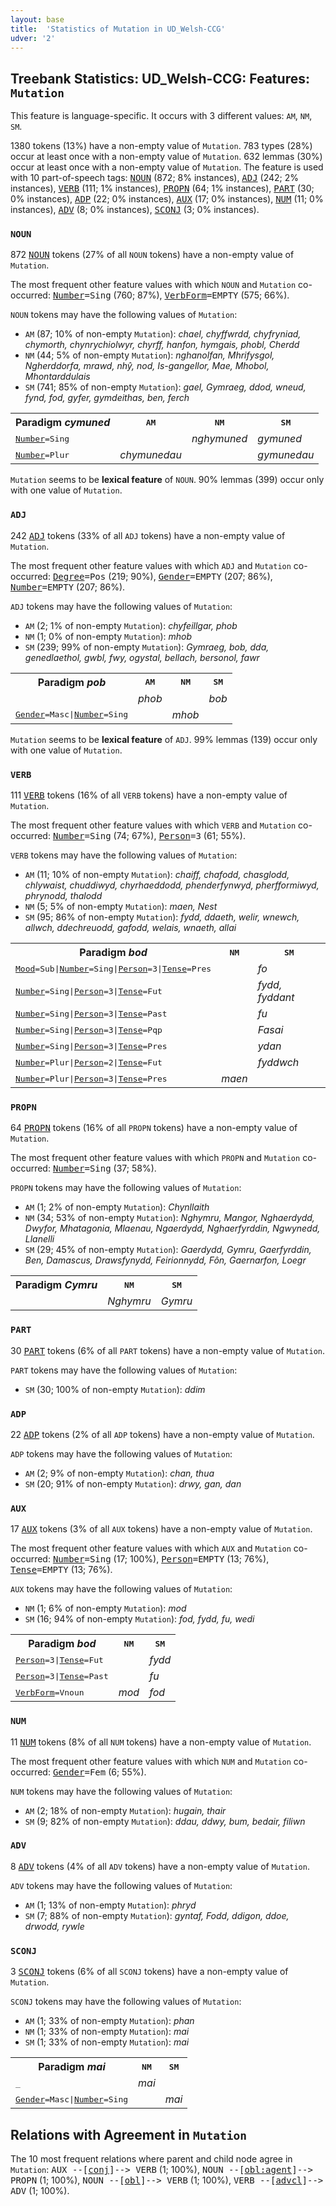 ```yaml
---
layout: base
title:  'Statistics of Mutation in UD_Welsh-CCG'
udver: '2'
---
```


## Treebank Statistics: UD_Welsh-CCG: Features: `Mutation`

This feature is language-specific.
It occurs with 3 different values: `AM`, `NM`, `SM`.

1380 tokens (13%) have a non-empty value of `Mutation`.
783 types (28%) occur at least once with a non-empty value of `Mutation`.
632 lemmas (30%) occur at least once with a non-empty value of `Mutation`.
The feature is used with 10 part-of-speech tags: <tt><a href="cy_ccg-pos-NOUN.html">NOUN</a></tt> (872; 8% instances), <tt><a href="cy_ccg-pos-ADJ.html">ADJ</a></tt> (242; 2% instances), <tt><a href="cy_ccg-pos-VERB.html">VERB</a></tt> (111; 1% instances), <tt><a href="cy_ccg-pos-PROPN.html">PROPN</a></tt> (64; 1% instances), <tt><a href="cy_ccg-pos-PART.html">PART</a></tt> (30; 0% instances), <tt><a href="cy_ccg-pos-ADP.html">ADP</a></tt> (22; 0% instances), <tt><a href="cy_ccg-pos-AUX.html">AUX</a></tt> (17; 0% instances), <tt><a href="cy_ccg-pos-NUM.html">NUM</a></tt> (11; 0% instances), <tt><a href="cy_ccg-pos-ADV.html">ADV</a></tt> (8; 0% instances), <tt><a href="cy_ccg-pos-SCONJ.html">SCONJ</a></tt> (3; 0% instances).

### `NOUN`

872 <tt><a href="cy_ccg-pos-NOUN.html">NOUN</a></tt> tokens (27% of all `NOUN` tokens) have a non-empty value of `Mutation`.

The most frequent other feature values with which `NOUN` and `Mutation` co-occurred: <tt><a href="cy_ccg-feat-Number.html">Number</a></tt><tt>=Sing</tt> (760; 87%), <tt><a href="cy_ccg-feat-VerbForm.html">VerbForm</a></tt><tt>=EMPTY</tt> (575; 66%).

`NOUN` tokens may have the following values of `Mutation`:

* `AM` (87; 10% of non-empty `Mutation`): <em>chael, chyffwrdd, chyfryniad, chymorth, chynrychiolwyr, chyrff, hanfon, hymgais, phobl, Cherdd</em>
* `NM` (44; 5% of non-empty `Mutation`): <em>nghanolfan, Mhrifysgol, Ngherddorfa, mrawd, nhŷ, nod, Is-gangellor, Mae, Mhobol, Mhontarddulais</em>
* `SM` (741; 85% of non-empty `Mutation`): <em>gael, Gymraeg, ddod, wneud, fynd, fod, gyfer, gymdeithas, ben, ferch</em>

<table>
  <tr><th>Paradigm <i>cymuned</i></th><th><tt>AM</tt></th><th><tt>NM</tt></th><th><tt>SM</tt></th></tr>
  <tr><td><tt><tt><a href="cy_ccg-feat-Number.html">Number</a></tt><tt>=Sing</tt></tt></td><td></td><td><em>nghymuned</em></td><td><em>gymuned</em></td></tr>
  <tr><td><tt><tt><a href="cy_ccg-feat-Number.html">Number</a></tt><tt>=Plur</tt></tt></td><td><em>chymunedau</em></td><td></td><td><em>gymunedau</em></td></tr>
</table>

`Mutation` seems to be **lexical feature** of `NOUN`. 90% lemmas (399) occur only with one value of `Mutation`.

### `ADJ`

242 <tt><a href="cy_ccg-pos-ADJ.html">ADJ</a></tt> tokens (33% of all `ADJ` tokens) have a non-empty value of `Mutation`.

The most frequent other feature values with which `ADJ` and `Mutation` co-occurred: <tt><a href="cy_ccg-feat-Degree.html">Degree</a></tt><tt>=Pos</tt> (219; 90%), <tt><a href="cy_ccg-feat-Gender.html">Gender</a></tt><tt>=EMPTY</tt> (207; 86%), <tt><a href="cy_ccg-feat-Number.html">Number</a></tt><tt>=EMPTY</tt> (207; 86%).

`ADJ` tokens may have the following values of `Mutation`:

* `AM` (2; 1% of non-empty `Mutation`): <em>chyfeillgar, phob</em>
* `NM` (1; 0% of non-empty `Mutation`): <em>mhob</em>
* `SM` (239; 99% of non-empty `Mutation`): <em>Gymraeg, bob, dda, genedlaethol, gwbl, fwy, ogystal, bellach, bersonol, fawr</em>

<table>
  <tr><th>Paradigm <i>pob</i></th><th><tt>AM</tt></th><th><tt>NM</tt></th><th><tt>SM</tt></th></tr>
  <tr><td><tt></tt></td><td><em>phob</em></td><td></td><td><em>bob</em></td></tr>
  <tr><td><tt><tt><a href="cy_ccg-feat-Gender.html">Gender</a></tt><tt>=Masc</tt>|<tt><a href="cy_ccg-feat-Number.html">Number</a></tt><tt>=Sing</tt></tt></td><td></td><td><em>mhob</em></td><td></td></tr>
</table>

`Mutation` seems to be **lexical feature** of `ADJ`. 99% lemmas (139) occur only with one value of `Mutation`.

### `VERB`

111 <tt><a href="cy_ccg-pos-VERB.html">VERB</a></tt> tokens (16% of all `VERB` tokens) have a non-empty value of `Mutation`.

The most frequent other feature values with which `VERB` and `Mutation` co-occurred: <tt><a href="cy_ccg-feat-Number.html">Number</a></tt><tt>=Sing</tt> (74; 67%), <tt><a href="cy_ccg-feat-Person.html">Person</a></tt><tt>=3</tt> (61; 55%).

`VERB` tokens may have the following values of `Mutation`:

* `AM` (11; 10% of non-empty `Mutation`): <em>chaiff, chafodd, chasglodd, chlywaist, chuddiwyd, chyrhaeddodd, phenderfynwyd, pherfformiwyd, phrynodd, thalodd</em>
* `NM` (5; 5% of non-empty `Mutation`): <em>maen, Nest</em>
* `SM` (95; 86% of non-empty `Mutation`): <em>fydd, ddaeth, welir, wnewch, allwch, ddechreuodd, gafodd, welais, wnaeth, allai</em>

<table>
  <tr><th>Paradigm <i>bod</i></th><th><tt>NM</tt></th><th><tt>SM</tt></th></tr>
  <tr><td><tt><tt><a href="cy_ccg-feat-Mood.html">Mood</a></tt><tt>=Sub</tt>|<tt><a href="cy_ccg-feat-Number.html">Number</a></tt><tt>=Sing</tt>|<tt><a href="cy_ccg-feat-Person.html">Person</a></tt><tt>=3</tt>|<tt><a href="cy_ccg-feat-Tense.html">Tense</a></tt><tt>=Pres</tt></tt></td><td></td><td><em>fo</em></td></tr>
  <tr><td><tt><tt><a href="cy_ccg-feat-Number.html">Number</a></tt><tt>=Sing</tt>|<tt><a href="cy_ccg-feat-Person.html">Person</a></tt><tt>=3</tt>|<tt><a href="cy_ccg-feat-Tense.html">Tense</a></tt><tt>=Fut</tt></tt></td><td></td><td><em>fydd, fyddant</em></td></tr>
  <tr><td><tt><tt><a href="cy_ccg-feat-Number.html">Number</a></tt><tt>=Sing</tt>|<tt><a href="cy_ccg-feat-Person.html">Person</a></tt><tt>=3</tt>|<tt><a href="cy_ccg-feat-Tense.html">Tense</a></tt><tt>=Past</tt></tt></td><td></td><td><em>fu</em></td></tr>
  <tr><td><tt><tt><a href="cy_ccg-feat-Number.html">Number</a></tt><tt>=Sing</tt>|<tt><a href="cy_ccg-feat-Person.html">Person</a></tt><tt>=3</tt>|<tt><a href="cy_ccg-feat-Tense.html">Tense</a></tt><tt>=Pqp</tt></tt></td><td></td><td><em>Fasai</em></td></tr>
  <tr><td><tt><tt><a href="cy_ccg-feat-Number.html">Number</a></tt><tt>=Sing</tt>|<tt><a href="cy_ccg-feat-Person.html">Person</a></tt><tt>=3</tt>|<tt><a href="cy_ccg-feat-Tense.html">Tense</a></tt><tt>=Pres</tt></tt></td><td></td><td><em>ydan</em></td></tr>
  <tr><td><tt><tt><a href="cy_ccg-feat-Number.html">Number</a></tt><tt>=Plur</tt>|<tt><a href="cy_ccg-feat-Person.html">Person</a></tt><tt>=2</tt>|<tt><a href="cy_ccg-feat-Tense.html">Tense</a></tt><tt>=Fut</tt></tt></td><td></td><td><em>fyddwch</em></td></tr>
  <tr><td><tt><tt><a href="cy_ccg-feat-Number.html">Number</a></tt><tt>=Plur</tt>|<tt><a href="cy_ccg-feat-Person.html">Person</a></tt><tt>=3</tt>|<tt><a href="cy_ccg-feat-Tense.html">Tense</a></tt><tt>=Pres</tt></tt></td><td><em>maen</em></td><td></td></tr>
</table>

### `PROPN`

64 <tt><a href="cy_ccg-pos-PROPN.html">PROPN</a></tt> tokens (16% of all `PROPN` tokens) have a non-empty value of `Mutation`.

The most frequent other feature values with which `PROPN` and `Mutation` co-occurred: <tt><a href="cy_ccg-feat-Number.html">Number</a></tt><tt>=Sing</tt> (37; 58%).

`PROPN` tokens may have the following values of `Mutation`:

* `AM` (1; 2% of non-empty `Mutation`): <em>Chynllaith</em>
* `NM` (34; 53% of non-empty `Mutation`): <em>Nghymru, Mangor, Nghaerdydd, Dwyfor, Mhatagonia, Mlaenau, Ngaerdydd, Nghaerfyrddin, Ngwynedd, Llanelli</em>
* `SM` (29; 45% of non-empty `Mutation`): <em>Gaerdydd, Gymru, Gaerfyrddin, Ben, Damascus, Drawsfynydd, Feirionnydd, Fôn, Gaernarfon, Loegr</em>

<table>
  <tr><th>Paradigm <i>Cymru</i></th><th><tt>NM</tt></th><th><tt>SM</tt></th></tr>
  <tr><td><tt></tt></td><td><em>Nghymru</em></td><td><em>Gymru</em></td></tr>
</table>

### `PART`

30 <tt><a href="cy_ccg-pos-PART.html">PART</a></tt> tokens (6% of all `PART` tokens) have a non-empty value of `Mutation`.

`PART` tokens may have the following values of `Mutation`:

* `SM` (30; 100% of non-empty `Mutation`): <em>ddim</em>

### `ADP`

22 <tt><a href="cy_ccg-pos-ADP.html">ADP</a></tt> tokens (2% of all `ADP` tokens) have a non-empty value of `Mutation`.

`ADP` tokens may have the following values of `Mutation`:

* `AM` (2; 9% of non-empty `Mutation`): <em>chan, thua</em>
* `SM` (20; 91% of non-empty `Mutation`): <em>drwy, gan, dan</em>

### `AUX`

17 <tt><a href="cy_ccg-pos-AUX.html">AUX</a></tt> tokens (3% of all `AUX` tokens) have a non-empty value of `Mutation`.

The most frequent other feature values with which `AUX` and `Mutation` co-occurred: <tt><a href="cy_ccg-feat-Number.html">Number</a></tt><tt>=Sing</tt> (17; 100%), <tt><a href="cy_ccg-feat-Person.html">Person</a></tt><tt>=EMPTY</tt> (13; 76%), <tt><a href="cy_ccg-feat-Tense.html">Tense</a></tt><tt>=EMPTY</tt> (13; 76%).

`AUX` tokens may have the following values of `Mutation`:

* `NM` (1; 6% of non-empty `Mutation`): <em>mod</em>
* `SM` (16; 94% of non-empty `Mutation`): <em>fod, fydd, fu, wedi</em>

<table>
  <tr><th>Paradigm <i>bod</i></th><th><tt>NM</tt></th><th><tt>SM</tt></th></tr>
  <tr><td><tt><tt><a href="cy_ccg-feat-Person.html">Person</a></tt><tt>=3</tt>|<tt><a href="cy_ccg-feat-Tense.html">Tense</a></tt><tt>=Fut</tt></tt></td><td></td><td><em>fydd</em></td></tr>
  <tr><td><tt><tt><a href="cy_ccg-feat-Person.html">Person</a></tt><tt>=3</tt>|<tt><a href="cy_ccg-feat-Tense.html">Tense</a></tt><tt>=Past</tt></tt></td><td></td><td><em>fu</em></td></tr>
  <tr><td><tt><tt><a href="cy_ccg-feat-VerbForm.html">VerbForm</a></tt><tt>=Vnoun</tt></tt></td><td><em>mod</em></td><td><em>fod</em></td></tr>
</table>

### `NUM`

11 <tt><a href="cy_ccg-pos-NUM.html">NUM</a></tt> tokens (8% of all `NUM` tokens) have a non-empty value of `Mutation`.

The most frequent other feature values with which `NUM` and `Mutation` co-occurred: <tt><a href="cy_ccg-feat-Gender.html">Gender</a></tt><tt>=Fem</tt> (6; 55%).

`NUM` tokens may have the following values of `Mutation`:

* `AM` (2; 18% of non-empty `Mutation`): <em>hugain, thair</em>
* `SM` (9; 82% of non-empty `Mutation`): <em>ddau, ddwy, bum, bedair, filiwn</em>

### `ADV`

8 <tt><a href="cy_ccg-pos-ADV.html">ADV</a></tt> tokens (4% of all `ADV` tokens) have a non-empty value of `Mutation`.

`ADV` tokens may have the following values of `Mutation`:

* `AM` (1; 13% of non-empty `Mutation`): <em>phryd</em>
* `SM` (7; 88% of non-empty `Mutation`): <em>gyntaf, Fodd, ddigon, ddoe, drwodd, rywle</em>

### `SCONJ`

3 <tt><a href="cy_ccg-pos-SCONJ.html">SCONJ</a></tt> tokens (6% of all `SCONJ` tokens) have a non-empty value of `Mutation`.

`SCONJ` tokens may have the following values of `Mutation`:

* `AM` (1; 33% of non-empty `Mutation`): <em>phan</em>
* `NM` (1; 33% of non-empty `Mutation`): <em>mai</em>
* `SM` (1; 33% of non-empty `Mutation`): <em>mai</em>

<table>
  <tr><th>Paradigm <i>mai</i></th><th><tt>NM</tt></th><th><tt>SM</tt></th></tr>
  <tr><td><tt>_</tt></td><td><em>mai</em></td><td></td></tr>
  <tr><td><tt><tt><a href="cy_ccg-feat-Gender.html">Gender</a></tt><tt>=Masc</tt>|<tt><a href="cy_ccg-feat-Number.html">Number</a></tt><tt>=Sing</tt></tt></td><td></td><td><em>mai</em></td></tr>
</table>

## Relations with Agreement in `Mutation`

The 10 most frequent relations where parent and child node agree in `Mutation`:
<tt>AUX --[<tt><a href="cy_ccg-dep-conj.html">conj</a></tt>]--> VERB</tt> (1; 100%),
<tt>NOUN --[<tt><a href="cy_ccg-dep-obl-agent.html">obl:agent</a></tt>]--> PROPN</tt> (1; 100%),
<tt>NOUN --[<tt><a href="cy_ccg-dep-obl.html">obl</a></tt>]--> VERB</tt> (1; 100%),
<tt>VERB --[<tt><a href="cy_ccg-dep-advcl.html">advcl</a></tt>]--> ADV</tt> (1; 100%).


